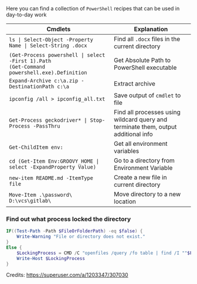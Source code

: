 Here you can find a collection of `PowerShell` recipes that can be used in day-to-day work

| Cmdlets                                                      | Explanation                                                  |
| ------------------------------------------------------------ | ------------------------------------------------------------ |
| `ls \| Select-Object -Property Name \| Select-String .docx`    | Find all `.docx` files in the current directory              |
| `(Get-Process powershell \| select -First 1).Path`<br />`(Get-Command powershell.exe).Definition` | Get Absolute Path to PowerShell executable                   |
| `Expand-Archive c:\a.zip -DestinationPath c:\a`              | Extract archive                                              |
| `ipconfig /all > ipconfig_all.txt`                           | Save output of `cmdlet` to file                              |
| `Get-Process geckodriver* \| Stop-Process -PassThru`          | Find all processes using wildcard query and terminate them, output additional info |
| `Get-ChildItem env:`                                         | Get all environment variables                                |
| `cd (Get-Item Env:GROOVY_HOME \| select -ExpandProperty Value)` | Go to a directory from Environment Variable                  |
| `new-item README.md -ItemType file`                          | Create a new file in current directory                       |
| `Move-Item .\password\ D:\vcs\gitlab\`                       | Move directory to a new location                             |

### Find out what process locked the directory 

```powershell
IF((Test-Path -Path $FileOrFolderPath) -eq $false) {
    Write-Warning "File or directory does not exist."       
}
Else {
    $LockingProcess = CMD /C "openfiles /query /fo table | find /I ""$FileOrFolderPath"""
    Write-Host $LockingProcess
}
```

Credits: https://superuser.com/a/1203347/307030
